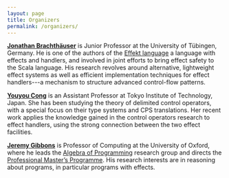 ```yaml
---
layout: page
title: Organizers
permalink: /organizers/
---
```


[**Jonathan Brachthäuser**](https://se.informatik.uni-tuebingen.de/team/brachthaeuser/) is Junior Professor at the University of Tübingen, Germany. 
He is one of the authors of the [Effekt language](https://effekt-lang.org) a language with effects and handlers, and involved in joint efforts to bring effect safety to the Scala language.
His research revolves around alternative, lightweight effect systems as well as efficient implementation techniques for effect handlers---a mechanism to structure advanced control-flow patterns.

[**Youyou Cong**](https://prg.is.titech.ac.jp/people/cong/) is an Assistant Professor at Tokyo Institute of Technology, Japan.  She has been studying the theory of delimited control operators, with a special focus on their type systems and CPS translations.  Her recent work applies the knowledge gained in the control operators research to effect handlers, using the strong connection between the two effect facilities.

[**Jeremy Gibbons**](https://www.cs.ox.ac.uk/jeremy.gibbons/) is Professor of Computing at the University of Oxford, where he leads the [Algebra of Programming](https://www.cs.ox.ac.uk/activities/algprog/) research group and directs the [Professional Master’s Programme](https://www.cs.ox.ac.uk/softeng/). His research interests are in reasoning about programs, in particular programs with effects.

